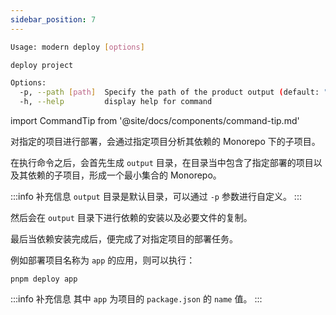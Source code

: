 ```yaml
---
sidebar_position: 7
---
```


```bash
Usage: modern deploy [options]

deploy project

Options:
  -p, --path [path]  Specify the path of the product output (default: "output")
  -h, --help         display help for command
```

import CommandTip from '@site/docs/components/command-tip.md'

<CommandTip />

对指定的项目进行部署，会通过指定项目分析其依赖的 Monorepo 下的子项目。

在执行命令之后，会首先生成 `output` 目录，在目录当中包含了指定部署的项目以及其依赖的子项目，形成一个最小集合的 Monorepo。

:::info 补充信息
`output` 目录是默认目录，可以通过 `-p` 参数进行自定义。
:::

然后会在 `output` 目录下进行依赖的安装以及必要文件的复制。

最后当依赖安装完成后，便完成了对指定项目的部署任务。

例如部署项目名称为 `app` 的应用，则可以执行：

```
pnpm deploy app
```

:::info 补充信息
其中 `app` 为项目的 `package.json` 的 `name` 值。
:::
